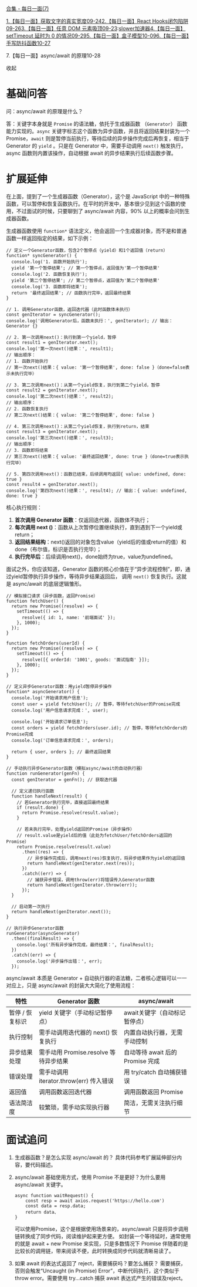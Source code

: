 [合集 - 每日一面(7)](https://github.com)

[1.【每日一面】获取文字的真实宽度09-24](https://github.com/keepsmart/p/19109247)[2.【每日一面】React Hooks闭包陷阱09-26](https://github.com/keepsmart/p/19113792)[3.【每日一面】任意 DOM 元素吸顶09-23](https://github.com/keepsmart/p/19106732):[slower加速器](https://slowerss.com)[4.【每日一面】setTimeout 延时为 0 的情况09-29](https://github.com/keepsmart/p/19118235)[5.【每日一面】盒子模型10-09](https://github.com/keepsmart/p/19132053)[6.【每日一面】手写防抖函数10-27](https://github.com/keepsmart/p/19168241)

7.【每日一面】async/await 的原理10-28

收起

# 基础问答

问：async/await 的原理是什么？

答：关键字本身就是 `Promise` 的语法糖，依托于生成器函数 （`Generator`） 函数能力实现的。`async` 关键字标志这个函数为异步函数，并且将返回结果封装为一个 Promise，`await` 则是暂停当前执行，等待后续的异步操作完成后再恢复，相当于 Generator 的 `yield` 。只是在 Generator 中，需要手动调用 `next()` 触发执行， async 函数则内置该操作，自动根据 await 的异步结果执行后续函数步骤。

# 扩展延伸

在上面，提到了一个生成器函数（Generator），这个是 JavaScript 中的一种特殊函数，可以暂停和恢复函数执行。在平时的开发中，基本很少见到这个函数的使用，不过面试的时候，只要聊到了 async/await 内容，90% 以上的概率会问到生成器函数。

生成器函数使用 `function*` 语法定义，他会返回一个生成器对象，而不是和普通函数一样返回指定的结果，如下示例：

```
// 定义一个Generator函数，包含2个暂停点（yield）和1个返回值（return）
function* syncGenerator() {
  console.log('1. 函数开始执行');
  yield '第一个暂停结果'; // 第一个暂停点，返回值为'第一个暂停结果'
  console.log('2. 函数恢复执行');
  yield '第二个暂停结果'; // 第二个暂停点，返回值为'第二个暂停结果'
  console.log('3. 函数即将结束');
  return '最终返回结果'; // 函数执行完毕，返回最终结果
}

// 1. 调用Generator函数，返回迭代器（此时函数体未执行）
const genIterator = syncGenerator();
console.log('调用Generator后，函数未执行：', genIterator); // 输出：Generator {}

// 2. 第一次调用next()：执行到第一个yield，暂停
const result1 = genIterator.next();
console.log('第一次next()结果：', result1); 
// 输出顺序：
// 1. 函数开始执行
// 第一次next()结果：{ value: '第一个暂停结果', done: false }（done=false表示未执行完毕）

// 3. 第二次调用next()：从第一个yield恢复，执行到第二个yield，暂停
const result2 = genIterator.next();
console.log('第二次next()结果：', result2);
// 输出顺序：
// 2. 函数恢复执行
// 第二次next()结果：{ value: '第二个暂停结果', done: false }

// 4. 第三次调用next()：从第二个yield恢复，执行到return，结束
const result3 = genIterator.next();
console.log('第三次next()结果：', result3);
// 输出顺序：
// 3. 函数即将结束
// 第三次next()结果：{ value: '最终返回结果', done: true }（done=true表示执行完毕）

// 5. 第四次调用next()：函数已结束，后续调用均返回{ value: undefined, done: true }
const result4 = genIterator.next();
console.log('第四次next()结果：', result4); // 输出：{ value: undefined, done: true }
```

核心执行规则：

1. **首次调用 Generator 函数**：仅返回迭代器，函数体不执行；
2. **每次调用 next ()**：函数从上次暂停位置继续执行，直到遇到下一个yield或return；
3. **返回结果结构**：next()返回的对象包含value（yield后的值或return的值）和done（布尔值，标识是否执行完毕）；
4. **执行完毕后**：后续调用next()，done始终为true，value为undefined。

面试之外，你应该知道，Generator 函数的核心价值在于“异步流程控制”，即，通过yield暂停执行异步操作，等待异步结果返回后， 调用 `next()` 恢复执行。这就是 async/await 的底层逻辑雏形。

```
// 模拟接口请求（异步函数，返回Promise）
function fetchUser() {
  return new Promise((resolve) => {
    setTimeout(() => {
      resolve({ id: 1, name: '前端面试' });
    }, 1000);
  });
}

function fetchOrders(userId) {
  return new Promise((resolve) => {
    setTimeout(() => {
      resolve([{ orderId: '1001', goods: '面试指南' }]);
    }, 1000);
  });
}

// 定义异步Generator函数：用yield暂停异步操作
function* asyncGenerator() {
  console.log('开始请求用户信息');
  const user = yield fetchUser(); // 暂停，等待fetchUser的Promise完成
  console.log('用户信息请求完成：', user);
  
  console.log('开始请求订单信息');
  const orders = yield fetchOrders(user.id); // 暂停，等待fetchOrders的Promise完成
  console.log('订单信息请求完成：', orders);
  
  return { user, orders }; // 最终返回结果
}

// 手动执行异步Generator函数（模拟async/await的自动执行器）
function runGenerator(genFn) {
  const genIterator = genFn(); // 获取迭代器

  // 定义递归执行函数
  function handleNext(result) {
    // 若Generator执行完毕，直接返回最终结果
    if (result.done) {
      return Promise.resolve(result.value);
    }

    // 若未执行完毕，处理yield返回的Promise（异步操作）
    // result.value是yield后的值（此处为fetchUser/fetchOrders返回的Promise）
    return Promise.resolve(result.value)
      .then((res) => {
        // 异步操作完成后，调用next(res)恢复执行，将异步结果作为yield的返回值
        return handleNext(genIterator.next(res));
      })
      .catch((err) => {
        // 捕获异步错误，调用throw(err)将错误传入Generator函数
        return handleNext(genIterator.throw(err));
      });
  }

  // 启动第一次执行
  return handleNext(genIterator.next());
}

// 执行异步Generator函数
runGenerator(asyncGenerator)
  .then((finalResult) => {
    console.log('所有异步操作完成，最终结果：', finalResult);
  })
  .catch((err) => {
    console.log('异步操作出错：', err);
  });
```

async/await 本质是 Generator + 自动执行器的语法糖，二者核心逻辑可以一一对应上，只是 async/await 的封装大大简化了使用流程：

| 特性 | Generator 函数 | async/await |
| --- | --- | --- |
| 暂停 / 恢复标识 | yield 关键字（手动标记暂停点） | await关键字（自动标记暂停点） |
| 执行控制 | 需手动调用迭代器的 next() 恢复执行 | 内置自动执行器，无需手动控制 |
| 异步结果处理 | 需手动用 Promise.resolve 等待异步结果 | 自动等待 await 后的 Promise 完成 |
| 错误处理 | 需手动调用 iterator.throw(err) 传入错误 | 用 try/catch 自动捕获错误 |
| 返回值 | 调用函数返回迭代器 | 调用函数返回 Promise |
| 语法简洁度 | 较繁琐，需手动实现执行器 | 简洁，无需关注执行细节 |

# 面试追问

1. 生成器函数？是怎么实现 async/await 的？
   具体代码参考扩展延伸部分内容，要代码描述。
2. async/await 基础使用方式，使用 Promise 不是更好？为什么要用 async/await 关键字。

   ```
   async function waitRequest() {
       const resp = await axios.request('https://hello.com')
       const data = resp.data;
       return data、
   }
   ```

   可以使用Promise，这个是根据使用场景来的，async/await 只是将异步调用链转换成了同步代码，阅读维护起来更方便。
   如封装一个等待延时，通常使用的就是 await + new Promise 来实现，只是多数情况下 Promise 伴随着的是比较长的调用链，带来阅读不便，此时转换成同步代码就清晰易读了。
3. 如果 await 的表达式返回了 reject，需要捕获吗？要怎么捕获？
   需要捕获，否则会触发“Uncaught (in Promise) Error”，中断代码执行，这个类似于 throw error。需要使用 try...catch 捕获 await 表达式产生的错误及reject。
